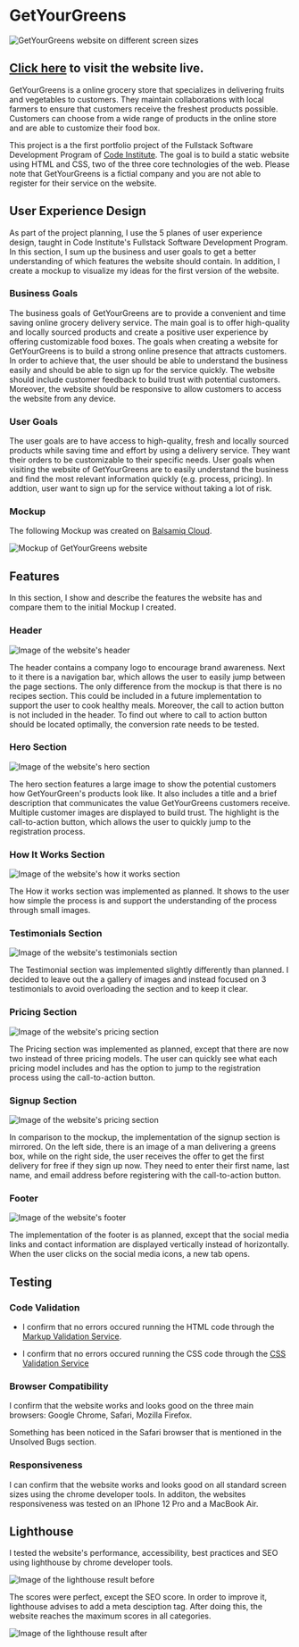 # GetYourGreens

![GetYourGreens website on different screen sizes](assets/images/readme/getyourgreens_screensizes.png)

## [Click here](https://codewithmaik.github.io/get-your-greens/) to visit the website live.

GetYourGreens is a online grocery store that specializes in delivering fruits and vegetables to customers. They maintain collaborations with local farmers to ensure that customers receive the freshest products possible. Customers can choose from a wide range of products in the online store and are able to customize their food box.

This project is a the first portfolio project of the Fullstack Software Development Program of [Code Institute](https://codeinstitute.net). The goal is to build a static website using HTML and CSS, two of the three core technologies of the web. Please note that GetYourGreens is a fictial company and you are not able to register for their service on the website.

## User Experience Design

As part of the project planning, I use the 5 planes of user experience design, taught in Code Institute's Fullstack Software Development Program. In this section, I sum up the business and user goals to get a better understanding of which features the website should contain. In addition, I create a mockup to visualize my ideas for the first version of the website.

### Business Goals

The business goals of GetYourGreens are to provide a convenient and time saving online grocery delivery service. The main goal is to offer high-quality and locally sourced products and create a positive user experience by offering customizable food boxes. The goals when creating a website for GetYourGreens is to build a strong online presence that attracts customers. In order to achieve that, the user should be able to understand the business easily and should be able to sign up for the service quickly. The website should include customer feedback to build trust with potential customers. Moreover, the website should be responsive to allow customers to access the website from any device.

### User Goals

The user goals are to have access to high-quality, fresh and locally sourced products while saving time and effort by using a delivery service. They want their orders to be customizable to their specific needs. User goals when visiting the website of GetYourGreens are to easily understand the business and find the most relevant information quickly (e.g. process, pricing). In addtion, user want to sign up for the service without taking a lot of risk.

### Mockup

The following Mockup was created on [Balsamiq Cloud](https://balsamiq.cloud/).

![Mockup of GetYourGreens website](assets/images/readme/mockup.png)

## Features

In this section, I show and describe the features the website has and compare them to the initial Mockup I created.

### Header

![Image of the website's header](assets/images/readme/header.png)

The header contains a company logo to encourage brand awareness. Next to it there is a navigation bar, which allows the user to easily jump between the page sections. The only difference from the mockup is that there is no recipes section. This could be included in a future implementation to support the user to cook healthy meals. Moreover, the call to action button is not included in the header. To find out where to call to action button should be located optimally, the conversion rate needs to be tested.

### Hero Section

![Image of the website's hero section](assets/images/readme/hero-section.png)

The hero section features a large image to show the potential customers how GetYourGreen's products look like. It also includes a title and a brief description that communicates the value GetYourGreens customers receive. Multiple customer images are displayed to build trust. The highlight is the call-to-action button, which allows the user to quickly jump to the registration process.

### How It Works Section

![Image of the website's how it works section](assets/images/readme/howitworks-section.png)

The How it works section was implemented as planned. It shows to the user how simple the process is and support the understanding of the process through small images.

### Testimonials Section

![Image of the website's testimonials section](assets/images/readme/testimonials-section.png)

The Testimonial section was implemented slightly differently than planned. I decided to leave out the a gallery of images and instead focused on 3 testimonials to avoid overloading the section and to keep it clear.

### Pricing Section

![Image of the website's pricing section](assets/images/readme/pricing-section.png)

The Pricing section was implemented as planned, except that there are now two instead of three pricing models. The user can quickly see what each pricing model includes and has the option to jump to the registration process using the call-to-action button.

### Signup Section

![Image of the website's pricing section](assets/images/readme/signup.png)

In comparison to the mockup, the implementation of the signup section is mirrored. On the left side, there is an image of a man delivering a greens box, while on the right side, the user receives the offer to get the first delivery for free if they sign up now. They need to enter their first name, last name, and email address before registering with the call-to-action button.

### Footer

![Image of the website's footer](assets/images/readme/footer.png)

The implementation of the footer is as planned, except that the social media links and contact information are displayed vertically instead of horizontally. When the user clicks on the social media icons, a new tab opens.

## Testing

### Code Validation

- I confirm that no errors occured running the HTML code through the [Markup Validation Service](https://validator.w3.org/).

- I confirm that no errors occured running the CSS code through the [CSS Validation Service](https://jigsaw.w3.org/css-validator/)

### Browser Compatibility

I confirm that the website works and looks good on the three main browsers: Google Chrome, Safari, Mozilla Firefox.

Something has been noticed in the Safari browser that is mentioned in the Unsolved Bugs section.

### Responsiveness

I can confirm that the website works and looks good on all standard screen sizes using the chrome developer tools. In additon, the websites responsiveness was tested on an IPhone 12 Pro and a MacBook Air.

## Lighthouse

I tested the website's performance, accessibility, best practices and SEO using lighthouse by chrome developer tools.

![Image of the lighthouse result before](assets/images/readme/lighthouse_before.png)

The scores were perfect, except the SEO score. In order to improve it, lighthouse advises to add a meta desciption tag. After doing this, the website reaches the maximum scores in all categories.

![Image of the lighthouse result after](assets/images/readme/lighthouse%20after.png)





